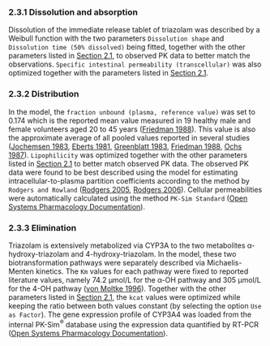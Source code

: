 ### 2.3.1	Dissolution and absorption

Dissolution of the immediate release tablet of triazolam was described by a Weibull function with the two parameters `Dissolution shape` and `Dissolution time (50% dissolved)` being fitted, together with the other parameters listed in [Section 2.1](#21-modeling-strategy), to observed PK data to better match the observations. `Specific intestinal permeability (transcellular)` was also optimized together with the parameters listed in [Section 2.1](#21-modeling-strategy).
### 2.3.2	Distribution

In the model, the `fraction unbound (plasma, reference value)` was set to 0.174 which is the reported mean value measured in 19 healthy male and female volunteers aged 20 to 45 years ([Friedman 1988](#5-references)). This value is also the approximate average of all pooled values reported in several studies ([Jochemsen 1983](#5-references), [Eberts 1981](#5-references), [Greenblatt 1983](#5-references),  [Friedman 1988](#5-references), [Ochs 1987](#5-references)). `Lipophilicity` was optimized together with the other parameters listed in [Section 2.1](#21-modeling-strategy) to better match observed PK data. The observed PK data were found to be best described using the model for estimating intracellular-to-plasma partition coefficients according to the method by `Rodgers and Rowland` ([Rodgers 2005](#5-references), [Rodgers 2006](#5-references)). Cellular permeabilities were automatically calculated using the method `PK-Sim Standard` ([Open Systems Pharmacology Documentation](#5-references)).  

### 2.3.3	Elimination

Triazolam is extensively metabolized via CYP3A to the two metabolites α-hydroxy-triazolam and 4-hydroxy-triazolam. In the model, these two biotransformation pathways were separately described via Michaelis-Menten kinetics. The `Km` values for each pathway were fixed to reported literature values, namely 74.2 µmol/L for the α-OH pathway and 305 µmol/L for the 4-OH pathway ([von Moltke 1996](#5-references)). Together with the other parameters listed in [Section 2.1](#21-modeling-strategy), the `kcat` values were optimized while keeping the ratio between both values constant (by selecting the option `Use as Factor`). The gene expression profile of CYP3A4 was loaded from the internal PK-Sim<sup>®</sup> database using the expression data quantified by RT-PCR ([Open Systems Pharmacology Documentation](#5-references)).


